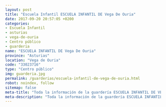 ```yaml
---
layout: post
title: "Escuela Infantil ESCUELA INFANTIL DE Vega De Ouria"
date: 2017-09-20 20:57:05 +0200
categories:
- Escuela Infantil
- asturias
- vega-de-ouria
- Centro público
- guarderia
name: "ESCUELA INFANTIL DE Vega De Ouria"
province: "Asturias"
location: "Vega de Ouria"
code: "33023716"
type: "Centro público"
img: guarderia.jpg
permalink: /guarderias/escuela-infantil-de-vega-de-ouria.html
robot: noindex, follow
sitemap: false
meta-title: "Toda la información de la guardería ESCUELA INFANTIL DE VEGA DE OURIA"
meta-description: "Toda la información de la guardería ESCUELA INFANTIL DE VEGA DE OURIA"
---
```

